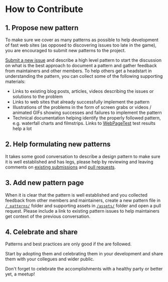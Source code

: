 # How to Contribute

## 1. Propose new pattern
To make sure we cover as many patterns as possible to help development of fast web sites (as opposed to discovering issues too late in the game), you are encouraged to submit new patterns to the project.

[Submit a new issue](https://github.com/Speed-Patterns/speed-patterns/issues/new?body=...%20describe%20the%20pattern%2C%20include%20illustrations%20...%0D%0A%0D%0A%23%23%20WebPageTest%20report%20for%20pages%20following%20and%20not%20following%20the%20pattern%3A%0D%0A%2A%20Success%3A%20http%3A%2F%2Fwww.webpagetest.org%2Fresult%2F...%0D%0A%2A%20Failure%3A%20http%3A%2F%2Fwww.webpagetest.org%2Fresult%2F...%0D%0A%0D%0A%23%23%20Existing%20blog%20posts%2C%20articles%2C%20videos%0D%0A%2A%20%0D%0A%0D%0A%23%23%20Links%20to%20successful%20implementations%0D%0A%2A&title=New+Pattern%3A+...name+of+the+pattern...&labels=New+Pattern) and describe a high level pattern to start the discussion on what is the best approach to document a pattern and gather feedback from maintainers and other members.
To help others get a headstart in understanding the pattern, you can collect some of the following supporting materials:
* Links to existing blog posts, articles, videos describing the issues or solutions to the problem
* Links to web sites that already successfully implement the pattern
* Illustrations of the problems in the form of screen grabs or videos / animated GIFs showing successes and failures to implement the pattern
* Technical documentation helping identify the properly followed pattern, e.g. waterfall charts and filmstrips. Links to [WebPageTest](http://www.webpagetest.org/) test results help a lot

## 2. Help formulating new patterns
It takes some good conversation to describe a design pattern to make sure it is well established and has legs, please help by reviewing and leaving comments on [existing submissions](https://github.com/Speed-Patterns/speed-patterns/issues) and [pull requests](https://github.com/Speed-Patterns/speed-patterns/pulls).

## 3. Add new pattern page
When it is clear that the pattern is well established and you collected feedback from other members and maintainers, create a new pattern file in [`/_patterns/`](https://github.com/Speed-Patterns/speed-patterns/tree/master/_patterns) folder and supporting assets in [`/assets/`](https://github.com/Speed-Patterns/speed-patterns/tree/master/assets) folder and open a pull request.
Please include a link to existing pattern issues to help maintainers get context of the previous conversation.

## 4. Celebrate and share
Patterns and best practices are only good if the are followed.

Start by adopting them and celebrating them in your development and share them with your collegues and wider public.

Don't forget to celebrate the accomplishments with a healthy party or better yet, a meetup!
